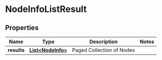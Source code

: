 # NodeInfoListResult

## Properties
Name | Type | Description | Notes
------------ | ------------- | ------------- | -------------
**results** | [**List&lt;NodeInfo&gt;**](NodeInfo.md) | Paged Collection of Nodes | 
